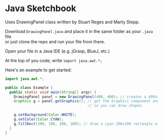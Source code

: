 # Java Sketchbook
Uses DrawingPanel class written by Stuart Reges and Marty Stepp.

Download `DrawingPanel.java` and place it in the same folder as your `.java` file  
or just clone the repo and run your file from there.

Open your file in a Java IDE (e.g. jGrasp, BlueJ, etc.)

At the top of you code, write `import java.awt.*;`  

Here's an example to get started:  

```java
import java.awt.*;

public class Example {
  public static void main(String[] args) {
    DrawingPanel panel = new DrawingPanel(400, 400); // creates a 400x400 panel
    Graphics g = panel.getGraphics(); // get the Graphics component and pass into variable
                                      // so you can draw shapes
    
    g.setBackground(Color.WHITE);
    g.setColor(Color.CYAN);
    g.fillRect(100, 100, 200, 100); // draw a cyan 200x100 rectangle with top left at (100, 100)
  }
}
```
